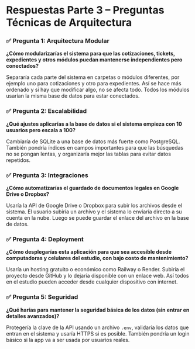 # Respuestas Parte 3 – Preguntas Técnicas de Arquitectura

### ✅ Pregunta 1: Arquitectura Modular

**¿Cómo modularizarías el sistema para que las cotizaciones, tickets, expedientes y otros módulos puedan mantenerse independientes pero conectados?**

Separaría cada parte del sistema en carpetas o módulos diferentes, por ejemplo uno para cotizaciones y otro para expedientes. Así se hace más ordenado y si hay que modificar algo, no se afecta todo. Todos los módulos usarían la misma base de datos para estar conectados.

### ✅ Pregunta 2: Escalabilidad

**¿Qué ajustes aplicarías a la base de datos si el sistema empieza con 10 usuarios pero escala a 100?**

Cambiaría de SQLite a una base de datos más fuerte como PostgreSQL. También pondría índices en campos importantes para que las búsquedas no se pongan lentas, y organizaría mejor las tablas para evitar datos repetidos.

### ✅ Pregunta 3: Integraciones

**¿Cómo automatizarías el guardado de documentos legales en Google Drive o Dropbox?**

Usaría la API de Google Drive o Dropbox para subir los archivos desde el sistema. El usuario subiría un archivo y el sistema lo enviaría directo a su cuenta en la nube. Luego se puede guardar el enlace del archivo en la base de datos.


### ✅ Pregunta 4: Deployment

**¿Cómo desplegarías esta aplicación para que sea accesible desde computadoras y celulares del estudio, con bajo costo de mantenimiento?**

Usaría un hosting gratuito o económico como Railway o Render. Subiría el proyecto desde GitHub y lo dejaría disponible con un enlace web. Así todos en el estudio pueden acceder desde cualquier dispositivo con internet.


### ✅ Pregunta 5: Seguridad

**¿Qué harías para mantener la seguridad básica de los datos (sin entrar en detalles avanzados)?**

Protegería la clave de la API usando un archivo `.env`, validaría los datos que entran en el sistema y usaría HTTPS si es posible. También pondría un login básico si la app va a ser usada por usuarios reales.
